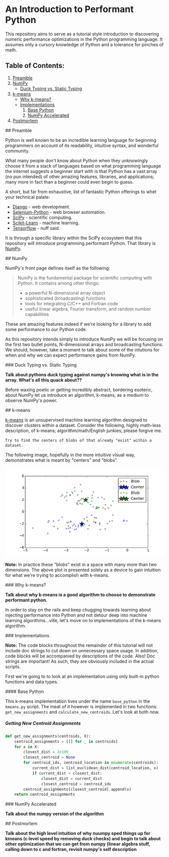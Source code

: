 # An Introduction to Performant Python

This repository aims to serve as a tutorial style introduction to discovering numeric performance optimizations in the Python programming language. It assumes only a cursory knowledge of Python and a tolerance for pinches of math.

## Table of Contents:
1. [Preamble](#preamble)
2. [NumPy](#numpy)
    * [Duck Typing vs. Static Typing](#duck_v_static)
3. [k-means](#kmeans)
    * [Why k-means?](#whyk)
    * [Implementations](#implementations)
        1. [Base Python](#base_python)
        2. [NumPy Accelerated](#np_accel)
4. [Postmortem](#postmortem)

<a name="preamble">
## Preamble
</a>

Python is well known to be an incredible learning language for beginning programmers on account of its readability, intuitive syntax, and wonderful community.

What many people don't know about Python when they unknowingly choose it from a stack of languages based on what programming language the internet suggests a beginner start with is that Python has a vast array (no pun intended) of other amazing features, libraries, and applications; many more in fact than a beginner could even begin to guess.

A short, but far from exhaustive, list of fantastic Python offerings to whet your technical palate:
* [Django](https://www.djangoproject.com/) - web development.
* [Selenium-Python](http://selenium-python.readthedocs.io/) - web browser automation.
* [SciPy](https://www.scipy.org/) - scientific computing.
* [Scikit-Learn](http://scikit-learn.org/stable/) - machine learning.
* [Tensorflow](https://www.tensorflow.org/) - nuff said.

It is through a specific library within the SciPy ecosystem that this repository will introduce programming performant Python. That library is [NumPy](http://www.numpy.org/).

<a name="numpy">
## NumPy 
</a>

NumPy's front page defines itself as the following:

> NumPy is the fundamental package for scientific computing with Python. It contains among other things:
> * a powerful N-dimensional array object
> * sophisticated (broadcasting) functions
> * tools for integrating C/C++ and Fortran code
> * useful linear algebra, Fourier transform, and random number capabilities

These are amazing features indeed if we're looking for a library to add some performance to our Python code.

As this repository intends simply to introduce NumPy we will be focusing on the first two bullet points, N-dimensional arrays and broadcasting functions. We should, however, take a moment to talk about some of the intutions for when and why we can expect performance gains from NumPy.

<a name="duck_v_static">
### Duck Typing vs. Static Typing
</a>

**Talk about pythons duck typing against numpy's knowing what is in the array. What's all this quack about??**

Before waxing poetic or getting incredibly abstract, bordering esoteric, about NumPy let us introduce an algorithm, k-means, as a medium to observe NumPy's power.

<a name="kmeans">
## k-means
</a>

[k-means](https://en.wikipedia.org/wiki/K-means_clustering) is an unsupervised machine learning algorithm designed to discover clusters within a dataset. Consider the following, highly math-less description, of k-means; algorithm/math/English junkies, please forgive me.

    Try to find the centers of blobs of that already "exist" within a dataset.

The following image, hopefully in the more intuitive visual way, demonstrates what is meant by "centers" and "blobs".

![Example Clustering](images/example_clustering.png)

**Note:** In practice these "blobs" exist in a space with many more than two dimensions. The above plot is presented solely as a device to gain intuition for what we're trying to accomplish with k-means.

<a name="whyk">
### Why k-means?
</a>

**Talk about why k-means is a good algorithm to choose to demonstrate performant python.**

In order to stay on the rails and keep chugging towards learning about injecting performance into Python and not detour deep into machine learning algorithms...ville, let's move on to implementations of the k-means algorithm.

<a name="implementations">
### Implementations
</a>


**Note:** The code blocks throughout the remainder of this tutorial will not include doc strings to cut down on unnecessary space usage. In addition, code blocks will be accompanied by descriptions of the code. Also! Doc strings are important! As such, they are obviously included in the actual scripts.

First we're going to to look at an implementation using only built-in python functions and data types.

<a name="base_python">
#### Base Python
</a>

This k-means implementation lives under the name `base_python` in the `kmeans.py` script. The meat of it however is implemented in two functions: `get_new_assignments` and `calculate_new_centroids`. Let's look at both now.

##### Getting New Centroid Assignments
```python
def get_new_assignments(centroids, X):
    centroid_assignments = [[] for _ in centroids]
    for x in X:
        closest_dist = 1e100
        closest_centroid = None
        for centroid_idx, centroid_location in enumerate(centroids):
            current_dist = list_euclidean_dist(centroid_location, x)
            if current_dist < closest_dist:
                closest_dist = current_dist
                closest_centroid = centroid_idx
        centroid_assignments[closest_centroid].append(x)
    return centroid_assignments
```

<a name="np_accel">
### NumPy Accelerated
</a>

**Talk about the numpy version of the algorithm**

<a name="postmortem">
## Postmortem
</a>

**Talk about the high level intuition of why nuumpy sped things up for kmeans (c level speed by removing duck checks) and begin to talk about other optimization that we can get from numpy (linear algebra stuff, calling down to c and fortran, revisit numpy's self description**
